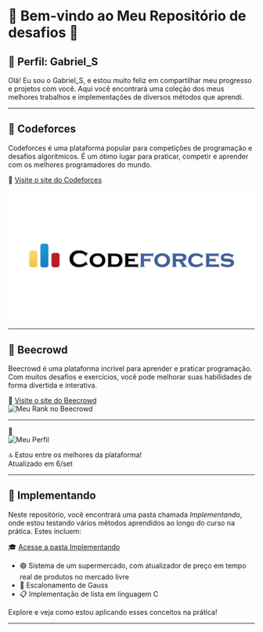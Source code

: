 # 🎉 Bem-vindo ao Meu Repositório de desafios 🎉

## 👤 Perfil: Gabriel_S

Olá! Eu sou o Gabriel_S, e estou muito feliz em compartilhar meu progresso e projetos com você. Aqui você encontrará uma coleção dos meus melhores trabalhos e implementações de diversos métodos que aprendi.

---

## 🌟 Codeforces

Codeforces é uma plataforma popular para competições de programação e desafios algorítmicos. É um ótimo lugar para praticar, competir e aprender com os melhores programadores do mundo.

🔗 [Visite o site do Codeforces](https://codeforces.com)

<img src="Imagnes/1_iPZ00kImJY8oVioV5Dy75A.jpg" alt="Meu Rank no Codeforces" width="600"/>

---

## 🌟 Beecrowd

Beecrowd é uma plataforma incrível para aprender e praticar programação. Com muitos desafios e exercícios, você pode melhorar suas habilidades de forma divertida e interativa.

🔗 [Visite o site do Beecrowd](https://www.beecrowd.com)  
<img src="Imagnes/download.jpeg" alt="Meu Rank no Beecrowd" width="600"/>

---

📸  
<img src="Imagnes/Perfil.png" alt="Meu Perfil" width="500"/> 

🔝 Estou entre os melhores da plataforma!  
Atualizado em 6/set

---

## 📂 Implementando

Neste repositório, você encontrará uma pasta chamada *Implementando*, onde estou testando vários métodos aprendidos ao longo do curso na prática. Estes incluem:

🎓 [Acesse a pasta Implementando](./Implementando)
- 🟢 Sistema de um supermercado, com atualizador de preço em tempo real de produtos no mercado livre
- 🔢 Escalonamento de Gauss
- 📋 Implementação de lista em linguagem C

Explore e veja como estou aplicando esses conceitos na prática!

---
